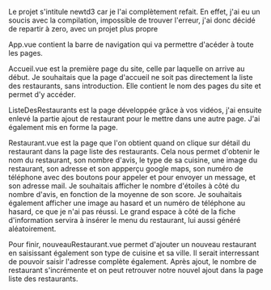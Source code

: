 Le projet s'intitule newtd3 car je l'ai complètement refait.
En effet, j'ai eu un soucis avec la compilation, impossible de trouver l'erreur, j'ai donc décidé de repartir à zero, avec un projet plus propre

App.vue contient la barre de navigation qui va permettre d'acéder à toute les pages.

Accueil.vue est la première page du site, celle par laquelle on arrive au début. Je souhaitais que la page d'accueil ne soit pas directement la liste des restaurants, sans introduction.
Elle contient le nom des pages du site et permet d'y accéder.

ListeDesRestaurants est la page développée grâce à vos vidéos, j'ai ensuite enlevé la partie ajout de restaurant pour le mettre dans une autre page. J'ai également mis en forme la page.

Restaurant.vue est la page que l'on obtient quand on clique sur détail du restaurant dans la page liste des restaurants. Cela nous permet d'obtenir le nom du restaurant, son nombre d'avis, le type de sa cuisine, une image du restaurant, son adresse et son appperçu google maps, son numéro de téléphone avec des boutons pour appeler et pour envoyer un message, et son adresse mail.
Je souhaitais afficher le nombre d'étoiles à côté du nombre d'avis, en fonction de la moyenne de son score.
Je souhaitais également afficher une image au hasard et un numéro de téléphone au hasard, ce que je n'ai pas réussi.
Le grand espace à côté de la fiche d'information servira à insérer le menu du restaurant, lui aussi généré aléatoirement.

Pour finir, nouveauRestaurant.vue permet d'ajouter un nouveau restaurant en saisissant également son type de cuisine et sa ville. Il serait interressant de pouvoir saisir l'adresse complète également.
Après ajout, le nombre de restaurant s'incrémente et on peut retrouver notre nouvel ajout dans la page liste des restaurants.